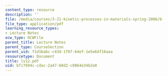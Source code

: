 ```yaml
---
content_type: resource
description: ''
file: /media/courses/3-21-kinetic-processes-in-materials-spring-2006/bfc7694ccdac2a4768d2c8864e34b2e8_ls12.pdf
file_type: application/pdf
learning_resource_types:
- Lecture Notes
ocw_type: OCWFile
parent_title: Lecture Notes
parent_type: CourseSection
parent_uid: f1d1babc-c43d-1f07-64ef-1e5e6df16aaa
resourcetype: Document
title: ls12.pdf
uid: bfc7694c-cdac-2a47-68d2-c8864e34b2e8
---
```

